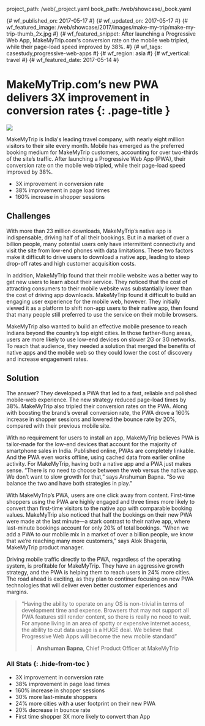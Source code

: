 project_path: /web/_project.yaml book_path: /web/showcase/_book.yaml

{# wf_published_on: 2017-05-17 #} {# wf_updated_on: 2017-05-17 #} {# wf_featured_image: /web/showcase/2017/images/make-my-trip/make-my-trip-thumb_2x.jpg #} {# wf_featured_snippet: After launching a Progressive Web App, MakeMyTrip.com's conversion rate on the mobile web tripled, while their page-load speed improved by 38%. #} {# wf_tags: casestudy,progressive-web-apps #} {# wf_region: asia #} {# wf_vertical: travel #} {# wf_featured_date: 2017-05-14 #}

# MakeMyTrip.com’s new PWA delivers 3X improvement in conversion rates {: .page-title }

<img src="/web/showcase/2017/images/make-my-trip/make-my-trip-detail_2x.jpg" class="attempt-right" />

MakeMyTrip is India's leading travel company, with nearly eight million visitors to their site every month. Mobile has emerged as the preferred booking medium for MakeMyTrip customers, accounting for over two-thirds of the site’s traffic. After launching a Progressive Web App (PWA), their conversion rate on the mobile web tripled, while their page-load speed improved by 38%.

* 3X improvement in conversion rate
* 38% improvement in page load times
* 160% increase in shopper sessions

<div class="clearfix"></div>

## Challenges

With more than 23 million downloads, MakeMyTrip’s native app is indispensable, driving half of all their bookings. But in a market of over a billion people, many potential users only have intermittent connectivity and visit the site from low-end phones with data limitations. These two factors make it difficult to drive users to download a native app, leading to steep drop-off rates and high customer acquisition costs.

In addition, MakeMyTrip found that their mobile website was a better way to get new users to learn about their service. They noticed that the cost of attracting consumers to their mobile website was substantially lower than the cost of driving app downloads. MakeMyTrip found it difficult to build an engaging user experience for the mobile web, however. They initially viewed it as a platform to shift non-app users to their native app, then found that many people still preferred to use the service on their mobile browsers.

MakeMyTrip also wanted to build an effective mobile presence to reach Indians beyond the country’s top eight cities. In those farther-flung areas, users are more likely to use low-end devices on slower 2G or 3G networks. To reach that audience, they needed a solution that merged the benefits of native apps and the mobile web so they could lower the cost of discovery and increase engagement rates.

## Solution

The answer? They developed a PWA that led to a fast, reliable and polished mobile-web experience. The new strategy reduced page-load times by 38%. MakeMyTrip also tripled their conversion rates on the PWA. Along with boosting the brand’s overall conversion rate, the PWA drove a 160% increase in shopper sessions and lowered the bounce rate by 20%, compared with their previous mobile site.

With no requirement for users to install an app, MakeMyTrip believes PWA is tailor-made for the low-end devices that account for the majority of smartphone sales in India. Published online, PWAs are completely linkable. And the PWA even works offline, using cached data from earlier online activity. For MakeMyTrip, having both a native app and a PWA just makes sense. “There is no need to choose between the web versus the native app. We don’t want to slow growth for that,” says Anshuman Bapna. “So we balance the two and have both strategies in play.”

With MakeMyTrip’s PWA, users are one click away from content. First-time shoppers using the PWA are highly engaged and three times more likely to convert than first-time visitors to the native app with comparable booking values. MakeMyTrip also noticed that half the bookings on their new PWA were made at the last minute—a stark contrast to their native app, where last-minute bookings account for only 20% of total bookings. “When we add a PWA to our mobile mix in a market of over a billion people, we know that we’re reaching many more customers,” says Alok Bhageria, MakeMyTrip product manager.

Driving mobile traffic directly to the PWA, regardless of the operating system, is profitable for MakeMyTrip. They have an aggressive growth strategy, and the PWA is helping them to reach users in 24% more cities. The road ahead is exciting, as they plan to continue focusing on new PWA technologies that will deliver even better customer experiences and margins.

> “Having the ability to operate on any OS is non-trivial in terms of development time and expense. Browsers that may not support all PWA features still render content, so there is really no need to wait. For anyone living in an area of spotty or expensive internet access, the ability to cut data usage is a HUGE deal. We believe that Progressive Web Apps will become the new mobile standard”
> 
> > **Anshuman Bapna**, Chief Product Officer at MakeMyTrip

### All Stats {: .hide-from-toc }

* 3X improvement in conversion rate
* 38% improvement in page load times
* 160% increase in shopper sessions
* 30% more last-minute shoppers
* 24% more cities with a user footprint on their new PWA
* 20% decrease in bounce rate
* First time shopper 3X more likely to convert than App